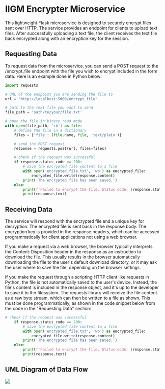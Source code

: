# IIGM Encrypter Microservice

This lightweight Flask microservice is designed to securely encrypt files sent over HTTP. The service provides an endpoint for clients to upload text files. After successfully uploading a text file, the client receives the text file back encrypted along with an encryption key for the session.

## Requesting Data

To request data from the microservice, you can send a POST request to the /encrypt_file endpoint with the file you wish to encrypt included in the form data. Here is an example done in Python below:

```python
import requests

# URL of the endpoint you are sending the file to
url = 'http://localhost:5000/encrypt_file'

# path to the text file you want to send
file_path = 'path/to/your/file.txt'

# open the file in binary read mode
with open(file_path, 'rb') as file:
    # define the file in a dictionary
    files = {'file': (file.name, file, 'text/plain')}

    # send the POST request
    response = requests.post(url, files=files)

    # check if the request was successful
    if response.status_code == 200:
        # save the encrypted file content to a file
        with open('encrypted_file.txt', 'wb') as encrypted_file:
            encrypted_file.write(response.content)
        print('The encrypted file has been saved.')
    else:
        print(f'Failed to encrypt the file. Status code: {response.status_code}')
        print(response.text)

```

## Receiving Data

The service will respond with the encrypted file and a unique key for decryption. The encrypted file is sent back in the response body. The encryption key is provided in the response headers, which can be accessed programmatically for client applications not using a web browser.

If you make a request via a web browser, the browser typically interprets the Content-Disposition header in the response as an instruction to download the file. This usually results in the browser automatically downloading the file to the user's default download directory, or it may ask the user where to save the file, depending on the browser settings. 

If you make the request through a scripting HTTP client like requests in Python, the file is not automatically saved to the user's device. Instead, the file's content is included in the response object, and it's up to the developer to save it to the filesystem. The requests library will receive the file content as a raw byte stream, which can then be written to a file as shown. This must be done programmatically, as shown in the code snippet below from the code in the "Requesting Data" section:

```python
# check if the request was successful
    if response.status_code == 200:
        # save the encrypted file content to a file
        with open('encrypted_file.txt', 'wb') as encrypted_file:
            encrypted_file.write(response.content)
        print('The encrypted file has been saved.')
    else:
        print(f'Failed to encrypt the file. Status code: {response.status_code}')
        print(response.text)
```

## UML Diagram of Data Flow

[![](https://mermaid.ink/img/pako:eNp9UmFv2jAQ_Sun-5wynCWk8QekqSvtNLGiwqcp0uTZ19ZtsDPb0DHEf5-TUA3KWn-y7t5793x-W5RWEXL09GtFRtJnLe6dWFYG4mmEC1rqRpgAF7UmE07rk1r4pzm5NTkQHirsCtBXKjwlTLV01se2llSZvt-Ln43HB2ocZjfzBXyIrtymCT_udE09-gAUKYd6HCbWPQun4LZ9j9_7_WYDgW0dHoNnzkryXpv7Y_wh6mTCZe8HJtFPpEnSa1KgTbz7xhpP78_c07U18JU28MXDp9pbuCJDTgRS_3Hwei97iTi18yCM6qRe5sPNz0eS4XRXUadfNIfrxWL2j_Csw8MbqpXBBJfklkKrGJNtq1pheKAlVcjjVQn31H7zLuLEKtj5xkjkwa0owVWj4pP2kUJ-J2ofq6R0sG7a566LX4IxGci3-Bt5ygYly8r8vCzTnH0s8zTBDXJWZoM0H7JRlo1yNixGuwT_WBtV2WCYsyItMpYWw_MsL_JO7nvXbH3s_gJq7_m8?type=png)](https://mermaid.live/edit#pako:eNp9UmFv2jAQ_Sun-5wynCWk8QekqSvtNLGiwqcp0uTZ19ZtsDPb0DHEf5-TUA3KWn-y7t5793x-W5RWEXL09GtFRtJnLe6dWFYG4mmEC1rqRpgAF7UmE07rk1r4pzm5NTkQHirsCtBXKjwlTLV01se2llSZvt-Ln43HB2ocZjfzBXyIrtymCT_udE09-gAUKYd6HCbWPQun4LZ9j9_7_WYDgW0dHoNnzkryXpv7Y_wh6mTCZe8HJtFPpEnSa1KgTbz7xhpP78_c07U18JU28MXDp9pbuCJDTgRS_3Hwei97iTi18yCM6qRe5sPNz0eS4XRXUadfNIfrxWL2j_Csw8MbqpXBBJfklkKrGJNtq1pheKAlVcjjVQn31H7zLuLEKtj5xkjkwa0owVWj4pP2kUJ-J2ofq6R0sG7a566LX4IxGci3-Bt5ygYly8r8vCzTnH0s8zTBDXJWZoM0H7JRlo1yNixGuwT_WBtV2WCYsyItMpYWw_MsL_JO7nvXbH3s_gJq7_m8)